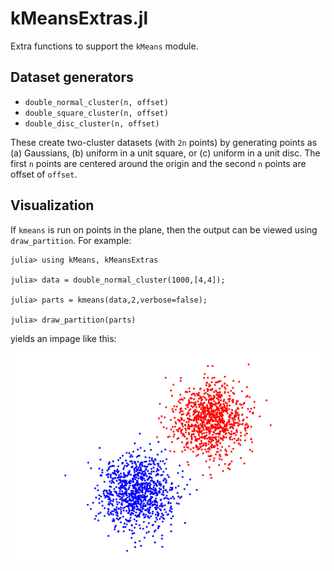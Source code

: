 # kMeansExtras.jl

Extra functions to support the `kMeans` module.

## Dataset generators

* `double_normal_cluster(n, offset)`
* `double_square_cluster(n, offset)`
* `double_disc_cluster(n, offset)`

These create two-cluster datasets (with `2n` points) by generating points as (a) Gaussians,
(b) uniform in a unit square, or (c) uniform in a unit disc. The first `n` points are centered around the origin and the second `n` points are offset of `offset`.



## Visualization

If `kmeans` is run on points in the plane, then the output can be viewed using `draw_partition`.  For example:
```
julia> using kMeans, kMeansExtras

julia> data = double_normal_cluster(1000,[4,4]);

julia> parts = kmeans(data,2,verbose=false);

julia> draw_partition(parts)
```
yields an impage like this:

![](./example.png)

